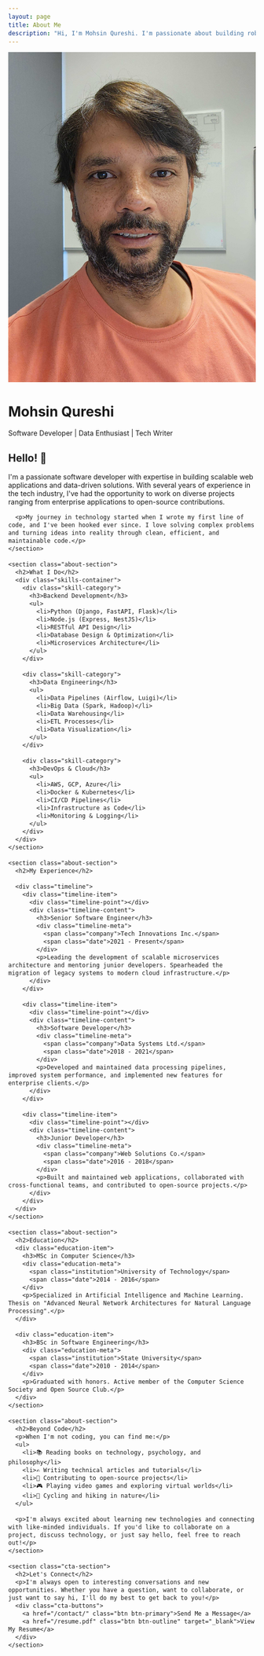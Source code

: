 ```yaml
---
layout: page
title: About Me
description: "Hi, I'm Mohsin Qureshi. I'm passionate about building robust software solutions and sharing knowledge with the community."
---
```


<div class="about-container">
  <div class="about-header">
    <div class="profile-image">
      <img src="/assets/images/profile.jpg" alt="Mohsin Qureshi">
    </div>
    <div class="profile-info">
      <h1>Mohsin Qureshi</h1>
      <p class="tagline">Software Developer | Data Enthusiast | Tech Writer</p>
      <div class="social-links">
        <a href="https://github.com/mohsin0803" target="_blank" title="GitHub">
          <i class="fab fa-github"></i>
        </a>
        <a href="https://linkedin.com/in/yourprofile" target="_blank" title="LinkedIn">
          <i class="fab fa-linkedin"></i>
        </a>
        <a href="https://twitter.com/yourusername" target="_blank" title="Twitter">
          <i class="fab fa-twitter"></i>
        </a>
        <a href="mailto:me@mohsinqureshi.ca" title="Email">
          <i class="fas fa-envelope"></i>
        </a>
      </div>
    </div>
  </div>

  <div class="about-content">
    <section class="about-section">
      <h2>Hello! 👋</h2>
      <p>I'm a passionate software developer with expertise in building scalable web applications and data-driven solutions. With several years of experience in the tech industry, I've had the opportunity to work on diverse projects ranging from enterprise applications to open-source contributions.</p>
      
      <p>My journey in technology started when I wrote my first line of code, and I've been hooked ever since. I love solving complex problems and turning ideas into reality through clean, efficient, and maintainable code.</p>
    </section>

    <section class="about-section">
      <h2>What I Do</h2>
      <div class="skills-container">
        <div class="skill-category">
          <h3>Backend Development</h3>
          <ul>
            <li>Python (Django, FastAPI, Flask)</li>
            <li>Node.js (Express, NestJS)</li>
            <li>RESTful API Design</li>
            <li>Database Design & Optimization</li>
            <li>Microservices Architecture</li>
          </ul>
        </div>
        
        <div class="skill-category">
          <h3>Data Engineering</h3>
          <ul>
            <li>Data Pipelines (Airflow, Luigi)</li>
            <li>Big Data (Spark, Hadoop)</li>
            <li>Data Warehousing</li>
            <li>ETL Processes</li>
            <li>Data Visualization</li>
          </ul>
        </div>
        
        <div class="skill-category">
          <h3>DevOps & Cloud</h3>
          <ul>
            <li>AWS, GCP, Azure</li>
            <li>Docker & Kubernetes</li>
            <li>CI/CD Pipelines</li>
            <li>Infrastructure as Code</li>
            <li>Monitoring & Logging</li>
          </ul>
        </div>
      </div>
    </section>

    <section class="about-section">
      <h2>My Experience</h2>
      
      <div class="timeline">
        <div class="timeline-item">
          <div class="timeline-point"></div>
          <div class="timeline-content">
            <h3>Senior Software Engineer</h3>
            <div class="timeline-meta">
              <span class="company">Tech Innovations Inc.</span>
              <span class="date">2021 - Present</span>
            </div>
            <p>Leading the development of scalable microservices architecture and mentoring junior developers. Spearheaded the migration of legacy systems to modern cloud infrastructure.</p>
          </div>
        </div>
        
        <div class="timeline-item">
          <div class="timeline-point"></div>
          <div class="timeline-content">
            <h3>Software Developer</h3>
            <div class="timeline-meta">
              <span class="company">Data Systems Ltd.</span>
              <span class="date">2018 - 2021</span>
            </div>
            <p>Developed and maintained data processing pipelines, improved system performance, and implemented new features for enterprise clients.</p>
          </div>
        </div>
        
        <div class="timeline-item">
          <div class="timeline-point"></div>
          <div class="timeline-content">
            <h3>Junior Developer</h3>
            <div class="timeline-meta">
              <span class="company">Web Solutions Co.</span>
              <span class="date">2016 - 2018</span>
            </div>
            <p>Built and maintained web applications, collaborated with cross-functional teams, and contributed to open-source projects.</p>
          </div>
        </div>
      </div>
    </section>

    <section class="about-section">
      <h2>Education</h2>
      <div class="education-item">
        <h3>MSc in Computer Science</h3>
        <div class="education-meta">
          <span class="institution">University of Technology</span>
          <span class="date">2014 - 2016</span>
        </div>
        <p>Specialized in Artificial Intelligence and Machine Learning. Thesis on "Advanced Neural Network Architectures for Natural Language Processing".</p>
      </div>
      
      <div class="education-item">
        <h3>BSc in Software Engineering</h3>
        <div class="education-meta">
          <span class="institution">State University</span>
          <span class="date">2010 - 2014</span>
        </div>
        <p>Graduated with honors. Active member of the Computer Science Society and Open Source Club.</p>
      </div>
    </section>

    <section class="about-section">
      <h2>Beyond Code</h2>
      <p>When I'm not coding, you can find me:</p>
      <ul>
        <li>📚 Reading books on technology, psychology, and philosophy</li>
        <li>✍️ Writing technical articles and tutorials</li>
        <li>🌱 Contributing to open-source projects</li>
        <li>🎮 Playing video games and exploring virtual worlds</li>
        <li>🚴 Cycling and hiking in nature</li>
      </ul>
      
      <p>I'm always excited about learning new technologies and connecting with like-minded individuals. If you'd like to collaborate on a project, discuss technology, or just say hello, feel free to reach out!</p>
    </section>

    <section class="cta-section">
      <h2>Let's Connect</h2>
      <p>I'm always open to interesting conversations and new opportunities. Whether you have a question, want to collaborate, or just want to say hi, I'll do my best to get back to you!</p>
      <div class="cta-buttons">
        <a href="/contact/" class="btn btn-primary">Send Me a Message</a>
        <a href="/resume.pdf" class="btn btn-outline" target="_blank">View My Resume</a>
      </div>
    </section>
  </div>
</div>
